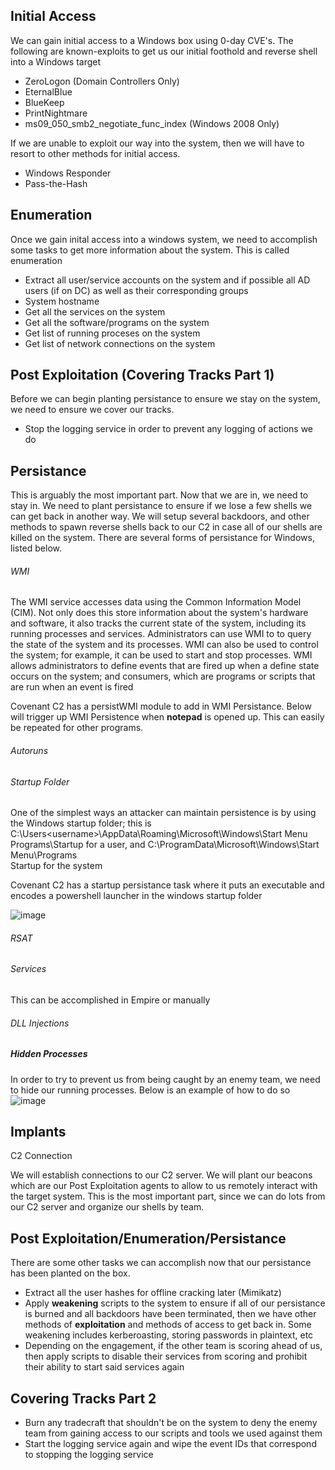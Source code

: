 ## Initial Access
We can gain initial access to a Windows box using 0-day CVE's. The following are known-exploits to get us our initial foothold and reverse shell into a Windows target

- ZeroLogon (Domain Controllers Only)
- EternalBlue
- BlueKeep
- PrintNightmare
- ms09_050_smb2_negotiate_func_index (Windows 2008 Only)

If we are unable to exploit our way into the system, then we will have to resort to other methods for initial access.
- Windows Responder
- Pass-the-Hash

## Enumeration
Once we gain inital access into a windows system, we need to accomplish some tasks to get more information about the system. This is called enumeration

- Extract all user/service accounts on the system and if possible all AD users (if on DC) as well as their corresponding groups
- System hostname
- Get all the services on the system
- Get all the software/programs on the system
- Get list of running proceses on the system
- Get list of network connections on the system

## Post Exploitation (Covering Tracks Part 1)
Before we can begin planting persistance to ensure we stay on the system, we need to ensure we cover our tracks. 
- Stop the logging service in order to prevent any logging of actions we do 

## Persistance
This is arguably the most important part. Now that we are in, we need to stay in. We need to plant persistance to ensure if we lose a few shells we can get back in another way. We will setup several backdoors, and other methods to spawn reverse shells back to our C2 in case all of our shells are killed on the system. There are several forms of persistance for Windows, listed below. 

###### WMI
The WMI service accesses data using the Common Information Model (CIM). Not only does this store information about the system's hardware and software, it also tracks the current state of the system, including its running processes and services. Administrators can use WMI to to query the state of the system and its processes. WMI can also be used to control the system; for example, it can be used to start and stop processes. WMI allows administrators to define events that are fired up when a define state occurs on the system; and consumers, which are programs or scripts that are run when an event is fired

Covenant C2 has a persistWMI module to add in WMI Persistance. Below will trigger up WMI Persistence when **notepad** is opened up. This can easily be repeated for other programs.

###### Autoruns

###### Startup Folder
One of the simplest ways an attacker can maintain persistence is by using the Windows startup
folder; this is C:\Users\<username>\AppData\Roaming\Microsoft\Windows\Start Menu\
Programs\Startup for a user, and C:\ProgramData\Microsoft\Windows\Start Menu\Programs\
Startup for the system

Covenant C2 has a startup persistance task where it puts an executable and encodes a powershell launcher in the windows startup folder 

![image](https://user-images.githubusercontent.com/43348736/144560427-bebfa2cb-65dc-4f60-b860-fbb5eb0a8ea9.png)


###### RSAT 

###### Services
This can be accomplished in Empire or manually

###### DLL Injections

##### Hidden Processes 
In order to try to prevent us from being caught by an enemy team, we need to hide our running processes. Below is an example of how to do so
![image](https://user-images.githubusercontent.com/43348736/141865892-81421f32-fd79-4464-99f5-86c9c060c9e0.png)

## Implants

C2 Connection

We will establish connections to our C2 server. We will plant our beacons which are our Post Exploitation agents to allow to us remotely interact with the target system. This is the most important part, since we can do lots from our C2 server and organize our shells by team. 

## Post Exploitation/Enumeration/Persistance
There are some other tasks we can accomplish now that our persistance has been planted on the box. 

- Extract all the user hashes for offline cracking later (Mimikatz)
- Apply **weakening** scripts to the system to ensure if all of our persistance is burned and all backdoors have been terminated, then we have other methods of **exploitation** and methods of access to get back in. Some weakening includes kerberoasting, storing passwords in plaintext, etc
- Depending on the engagement, if the other team is scoring ahead of us, then apply scripts to disable their services from scoring and prohibit their ability to start said services again 

## Covering Tracks Part 2
- Burn any tradecraft that shouldn't be on the system to deny the enemy team from gaining access to our scripts and tools we used against them
- Start the logging service again and wipe the event IDs that correspond to stopping the logging service
